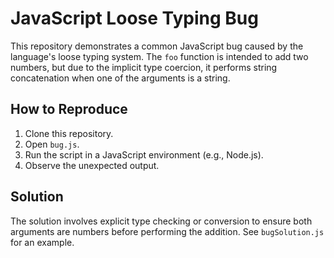# JavaScript Loose Typing Bug

This repository demonstrates a common JavaScript bug caused by the language's loose typing system.  The `foo` function is intended to add two numbers, but due to the implicit type coercion, it performs string concatenation when one of the arguments is a string.

## How to Reproduce

1. Clone this repository.
2. Open `bug.js`.
3. Run the script in a JavaScript environment (e.g., Node.js).
4. Observe the unexpected output.

## Solution

The solution involves explicit type checking or conversion to ensure both arguments are numbers before performing the addition. See `bugSolution.js` for an example.